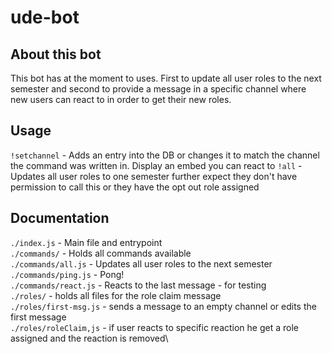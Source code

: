 # ude-bot
## About this bot
This bot has at the moment to uses. First to update all user roles to the next semester and second to provide a message in a specific channel where new users can react to in order to get their new roles.
## Usage
`!setchannel` - Adds an entry into the DB or changes it to match the channel the command was written in. Display an embed you can react to
`!all` - Updates all user roles to one semester further expect they don't have permission to call this or they have the opt out role assigned
## Documentation
`./index.js` - Main file and entrypoint\
`./commands/` - Holds all commands available\
`./commands/all.js` - Updates all user roles to the next semester\
`./commands/ping.js` - Pong!\
`./commands/react.js` - Reacts to the last message - for testing\
`./roles/` - holds all files for the role claim message\
`./roles/first-msg.js` - sends a message to an empty channel or edits the first message\
`./roles/roleClaim,js` - if user reacts to specific reaction he get a role assigned and the reaction is removed\
